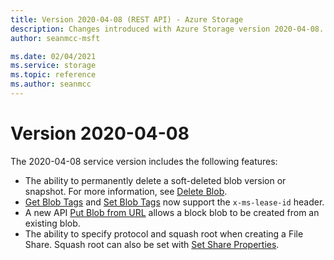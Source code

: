 ```yaml
---
title: Version 2020-04-08 (REST API) - Azure Storage
description: Changes introduced with Azure Storage version 2020-04-08.
author: seanmcc-msft

ms.date: 02/04/2021
ms.service: storage
ms.topic: reference
ms.author: seanmcc
---
```


# Version 2020-04-08
  
The 2020-04-08 service version includes the following features:

- The ability to permanently delete a soft-deleted blob version or snapshot.  For more information, see [Delete Blob](Delete-Blob.md).
- [Get Blob Tags](get-blob-tags.md) and [Set Blob Tags](set-blob-tags.md) now support the `x-ms-lease-id` header.
- A new API [Put Blob from URL](put-blob-from-url.md) allows a block blob to be created from an existing blob.
- The ability to specify protocol and squash root when creating a File Share.  Squash root can also be set with [Set Share Properties](Set-Share-Properties.md).